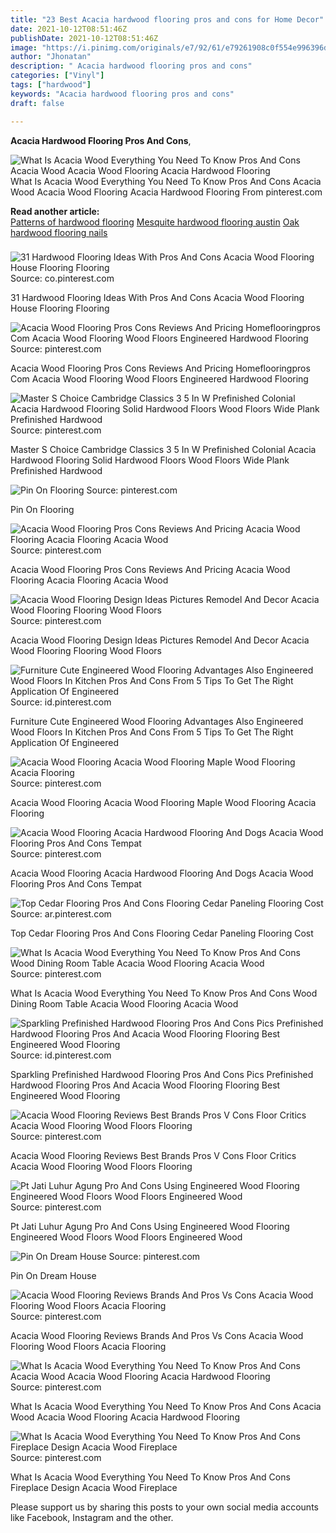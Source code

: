 ```yaml
---
title: "23 Best Acacia hardwood flooring pros and cons for Home Decor"
date: 2021-10-12T08:51:46Z
publishDate: 2021-10-12T08:51:46Z
image: "https://i.pinimg.com/originals/e7/92/61/e79261908c0f554e996396dcb22e5f53.jpg"
author: "Jhonatan"
description: " Acacia hardwood flooring pros and cons"
categories: ["Vinyl"]
tags: ["hardwood"]
keywords: "Acacia hardwood flooring pros and cons"
draft: false

---
```

<!-- Head tag Code -->
**Acacia Hardwood Flooring Pros And Cons**, 

![What Is Acacia Wood Everything You Need To Know Pros And Cons Acacia Wood Acacia Wood Flooring Acacia Hardwood Flooring](https://i.pinimg.com/originals/d4/f2/8d/d4f28d1f5941fca156246f638ee39c42.jpg "What Is Acacia Wood Everything You Need To Know Pros And Cons Acacia Wood Acacia Wood Flooring Acacia Hardwood Flooring")
What Is Acacia Wood Everything You Need To Know Pros And Cons Acacia Wood Acacia Wood Flooring Acacia Hardwood Flooring From pinterest.com

**Read another article:**  
[Patterns of hardwood flooring](/patterns-of-hardwood-flooring/)
[Mesquite hardwood flooring austin](/mesquite-hardwood-flooring-austin/)
[Oak hardwood flooring nails](/oak-hardwood-flooring-nails/)




### 

 


![31 Hardwood Flooring Ideas With Pros And Cons Acacia Wood Flooring House Flooring Flooring](https://i.pinimg.com/originals/8b/68/cb/8b68cbcd43dde77d08a325f5507f362e.jpg "31 Hardwood Flooring Ideas With Pros And Cons Acacia Wood Flooring House Flooring Flooring")
Source: co.pinterest.com

31 Hardwood Flooring Ideas With Pros And Cons Acacia Wood Flooring House Flooring Flooring  

![Acacia Wood Flooring Pros Cons Reviews And Pricing Homeflooringpros Com Acacia Wood Flooring Wood Floors Engineered Hardwood Flooring](https://i.pinimg.com/736x/89/55/5e/89555e6b7375e4c73e233d4128e959c7.jpg "Acacia Wood Flooring Pros Cons Reviews And Pricing Homeflooringpros Com Acacia Wood Flooring Wood Floors Engineered Hardwood Flooring")
Source: pinterest.com

Acacia Wood Flooring Pros Cons Reviews And Pricing Homeflooringpros Com Acacia Wood Flooring Wood Floors Engineered Hardwood Flooring  

![Master S Choice Cambridge Classics 3 5 In W Prefinished Colonial Acacia Hardwood Flooring Solid Hardwood Floors Wood Floors Wide Plank Prefinished Hardwood](https://i.pinimg.com/474x/e5/61/be/e561be3aa900364529d08f76bff79b9b.jpg "Master S Choice Cambridge Classics 3 5 In W Prefinished Colonial Acacia Hardwood Flooring Solid Hardwood Floors Wood Floors Wide Plank Prefinished Hardwood")
Source: pinterest.com

Master S Choice Cambridge Classics 3 5 In W Prefinished Colonial Acacia Hardwood Flooring Solid Hardwood Floors Wood Floors Wide Plank Prefinished Hardwood  

![Pin On Flooring](https://i.pinimg.com/originals/b2/b0/cf/b2b0cf288f0fa830cd299d0c9ead7e23.jpg "Pin On Flooring")
Source: pinterest.com

Pin On Flooring  

![Acacia Wood Flooring Pros Cons Reviews And Pricing Acacia Wood Flooring Acacia Flooring Acacia Wood](https://i.pinimg.com/736x/58/7b/d9/587bd9433e9a384299b0ffa9befd3818--acacia-wood-flooring-plywood.jpg "Acacia Wood Flooring Pros Cons Reviews And Pricing Acacia Wood Flooring Acacia Flooring Acacia Wood")
Source: pinterest.com

Acacia Wood Flooring Pros Cons Reviews And Pricing Acacia Wood Flooring Acacia Flooring Acacia Wood  

![Acacia Wood Flooring Design Ideas Pictures Remodel And Decor Acacia Wood Flooring Flooring Wood Floors](https://i.pinimg.com/474x/48/67/09/4867093e7d036fc48470920710e5659b--acacia-wood-flooring-floor-design.jpg "Acacia Wood Flooring Design Ideas Pictures Remodel And Decor Acacia Wood Flooring Flooring Wood Floors")
Source: pinterest.com

Acacia Wood Flooring Design Ideas Pictures Remodel And Decor Acacia Wood Flooring Flooring Wood Floors  

![Furniture Cute Engineered Wood Flooring Advantages Also Engineered Wood Floors In Kitchen Pros And Cons From 5 Tips To Get The Right Application Of Engineered](https://i.pinimg.com/originals/37/91/a2/3791a2f364a8b76470f02ba6c9ef0360.jpg "Furniture Cute Engineered Wood Flooring Advantages Also Engineered Wood Floors In Kitchen Pros And Cons From 5 Tips To Get The Right Application Of Engineered")
Source: id.pinterest.com

Furniture Cute Engineered Wood Flooring Advantages Also Engineered Wood Floors In Kitchen Pros And Cons From 5 Tips To Get The Right Application Of Engineered  

![Acacia Wood Flooring Acacia Wood Flooring Maple Wood Flooring Acacia Flooring](https://i.pinimg.com/736x/9d/5c/20/9d5c204807bd5ba3e2c5bc1cb17bc50c.jpg "Acacia Wood Flooring Acacia Wood Flooring Maple Wood Flooring Acacia Flooring")
Source: pinterest.com

Acacia Wood Flooring Acacia Wood Flooring Maple Wood Flooring Acacia Flooring  

![Acacia Wood Flooring Acacia Hardwood Flooring And Dogs Acacia Wood Flooring Pros And Cons Tempat](https://i.pinimg.com/originals/e3/a8/bf/e3a8bf3f6f5e012248a18145fbee4424.jpg "Acacia Wood Flooring Acacia Hardwood Flooring And Dogs Acacia Wood Flooring Pros And Cons Tempat")
Source: pinterest.com

Acacia Wood Flooring Acacia Hardwood Flooring And Dogs Acacia Wood Flooring Pros And Cons Tempat  

![Top Cedar Flooring Pros And Cons Flooring Cedar Paneling Flooring Cost](https://i.pinimg.com/originals/ee/eb/7c/eeeb7c14b611fbd1173e38e51e5e091c.jpg "Top Cedar Flooring Pros And Cons Flooring Cedar Paneling Flooring Cost")
Source: ar.pinterest.com

Top Cedar Flooring Pros And Cons Flooring Cedar Paneling Flooring Cost  

![What Is Acacia Wood Everything You Need To Know Pros And Cons Wood Dining Room Table Acacia Wood Flooring Acacia Wood](https://i.pinimg.com/originals/23/ed/10/23ed105bc6ec987bdda251bf9f1a2632.jpg "What Is Acacia Wood Everything You Need To Know Pros And Cons Wood Dining Room Table Acacia Wood Flooring Acacia Wood")
Source: pinterest.com

What Is Acacia Wood Everything You Need To Know Pros And Cons Wood Dining Room Table Acacia Wood Flooring Acacia Wood  

![Sparkling Prefinished Hardwood Flooring Pros And Cons Pics Prefinished Hardwood Flooring Pros And Acacia Wood Flooring Flooring Best Engineered Wood Flooring](https://i.pinimg.com/736x/60/f1/4f/60f14f28a67fddade8a8576446cd22f8.jpg "Sparkling Prefinished Hardwood Flooring Pros And Cons Pics Prefinished Hardwood Flooring Pros And Acacia Wood Flooring Flooring Best Engineered Wood Flooring")
Source: id.pinterest.com

Sparkling Prefinished Hardwood Flooring Pros And Cons Pics Prefinished Hardwood Flooring Pros And Acacia Wood Flooring Flooring Best Engineered Wood Flooring  

![Acacia Wood Flooring Reviews Best Brands Pros V Cons Floor Critics Acacia Wood Flooring Wood Floors Flooring](https://i.pinimg.com/originals/d4/6d/ca/d46dcac02643daf5bafaa01a8531a482.jpg "Acacia Wood Flooring Reviews Best Brands Pros V Cons Floor Critics Acacia Wood Flooring Wood Floors Flooring")
Source: pinterest.com

Acacia Wood Flooring Reviews Best Brands Pros V Cons Floor Critics Acacia Wood Flooring Wood Floors Flooring  

![Pt Jati Luhur Agung Pro And Cons Using Engineered Wood Flooring Engineered Wood Floors Wood Floors Engineered Wood](https://i.pinimg.com/originals/56/f0/92/56f0921b8dfe0de7350bec792be64c5e.png "Pt Jati Luhur Agung Pro And Cons Using Engineered Wood Flooring Engineered Wood Floors Wood Floors Engineered Wood")
Source: pinterest.com

Pt Jati Luhur Agung Pro And Cons Using Engineered Wood Flooring Engineered Wood Floors Wood Floors Engineered Wood  

![Pin On Dream House](https://i.pinimg.com/originals/a0/89/5b/a0895bb67738e2c98aadda35b17ecc7a.jpg "Pin On Dream House")
Source: pinterest.com

Pin On Dream House  

![Acacia Wood Flooring Reviews Brands And Pros Vs Cons Acacia Wood Flooring Wood Floors Acacia Flooring](https://i.pinimg.com/474x/fe/41/87/fe4187708c3bb15304f0f428ab733aeb.jpg "Acacia Wood Flooring Reviews Brands And Pros Vs Cons Acacia Wood Flooring Wood Floors Acacia Flooring")
Source: pinterest.com

Acacia Wood Flooring Reviews Brands And Pros Vs Cons Acacia Wood Flooring Wood Floors Acacia Flooring  

![What Is Acacia Wood Everything You Need To Know Pros And Cons Acacia Wood Acacia Wood Flooring Acacia Hardwood Flooring](https://i.pinimg.com/originals/d4/f2/8d/d4f28d1f5941fca156246f638ee39c42.jpg "What Is Acacia Wood Everything You Need To Know Pros And Cons Acacia Wood Acacia Wood Flooring Acacia Hardwood Flooring")
Source: pinterest.com

What Is Acacia Wood Everything You Need To Know Pros And Cons Acacia Wood Acacia Wood Flooring Acacia Hardwood Flooring  

![What Is Acacia Wood Everything You Need To Know Pros And Cons Fireplace Design Acacia Wood Fireplace](https://i.pinimg.com/originals/e7/92/61/e79261908c0f554e996396dcb22e5f53.jpg "What Is Acacia Wood Everything You Need To Know Pros And Cons Fireplace Design Acacia Wood Fireplace")
Source: pinterest.com

What Is Acacia Wood Everything You Need To Know Pros And Cons Fireplace Design Acacia Wood Fireplace  

Please support us by sharing this posts to your own social media accounts like Facebook, Instagram and the other.

